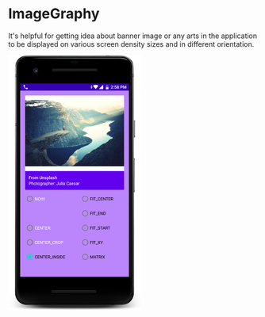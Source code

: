# ImageGraphy
It's helpful for getting idea about banner image or any arts in the application to be displayed on various screen density sizes and in different orientation.


<img src="https://github.com/AnkurJagani/ImageGraphy/blob/main/device-2021-06-09-145904.png" width=270>


